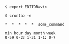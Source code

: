 
```
$ export EDITOR=vim
```

```
$ crontab -e
```

```cron
*  *  *  *  *  some_command
```

```
min hour day month week
0-59 0-23 1-31 1-12 0-7
```

